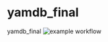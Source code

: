 # yamdb_final
yamdb_final
![example workflow](https://github.com/MotorShoW/yamdb_final/actions/workflows/yamdb_workflows/badge.svg)